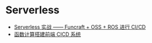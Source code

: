 # Serverless

- [Serverless 实战 —— Funcraft + OSS + ROS 进行 CI/CD](https://developer.aliyun.com/article/727171)
- [函数计算搭建前端 CICD 系统](https://bp.aliyun.com/front/home/detail/73?spm=a2c6h.12873639.0.0.2e188abdUe2NOQ)
